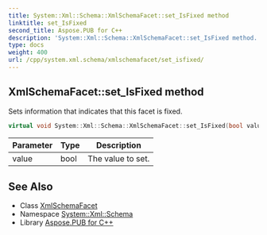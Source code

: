 ```yaml
---
title: System::Xml::Schema::XmlSchemaFacet::set_IsFixed method
linktitle: set_IsFixed
second_title: Aspose.PUB for C++
description: 'System::Xml::Schema::XmlSchemaFacet::set_IsFixed method. Sets information that indicates that this facet is fixed in C++.'
type: docs
weight: 400
url: /cpp/system.xml.schema/xmlschemafacet/set_isfixed/
---
```

## XmlSchemaFacet::set_IsFixed method


Sets information that indicates that this facet is fixed.

```cpp
virtual void System::Xml::Schema::XmlSchemaFacet::set_IsFixed(bool value)
```


| Parameter | Type | Description |
| --- | --- | --- |
| value | bool | The value to set. |

## See Also

* Class [XmlSchemaFacet](../)
* Namespace [System::Xml::Schema](../../)
* Library [Aspose.PUB for C++](../../../)
